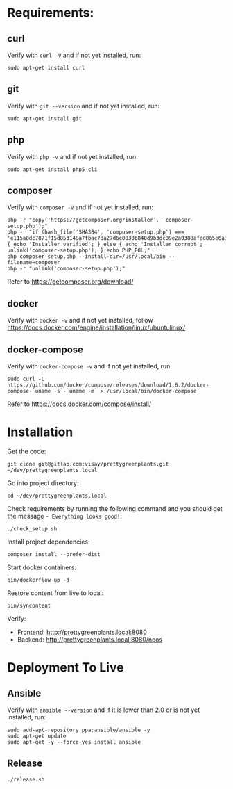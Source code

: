 Requirements:
=============

curl
----

Verify with `curl -V` and if not yet installed, run:

	sudo apt-get install curl

git
---

Verify with `git --version` and if not yet installed, run:

	sudo apt-get install git

php
---

Verify with `php -v` and if not yet installed, run:

	sudo apt-get install php5-cli

composer
--------

Verify with `composer -V` and if not yet installed, run:

	php -r "copy('https://getcomposer.org/installer', 'composer-setup.php');"
	php -r "if (hash_file('SHA384', 'composer-setup.php') === 'e115a8dc7871f15d853148a7fbac7da27d6c0030b848d9b3dc09e2a0388afed865e6a3d6b3c0fad45c48e2b5fc1196ae') { echo 'Installer verified'; } else { echo 'Installer corrupt'; unlink('composer-setup.php'); } echo PHP_EOL;"
	php composer-setup.php --install-dir=/usr/local/bin --filename=composer
	php -r "unlink('composer-setup.php');"

Refer to <https://getcomposer.org/download/>

docker
------

Verify with `docker -v` and if not yet installed, follow <https://docs.docker.com/engine/installation/linux/ubuntulinux/>

docker-compose
--------------

Verify with `docker-compose -v` and if not yet installed, run:

	sudo curl -L https://github.com/docker/compose/releases/download/1.6.2/docker-compose-`uname -s`-`uname -m` > /usr/local/bin/docker-compose

Refer to <https://docs.docker.com/compose/install/>

Installation
============

Get the code:

	git clone git@gitlab.com:visay/prettygreenplants.git ~/dev/prettygreenplants.local

Go into project directory:

	cd ~/dev/prettygreenplants.local

Check requirements by running the following command and you should get the message `- Everything looks good!`:

	./check_setup.sh

Install project dependencies:

	composer install --prefer-dist

Start docker containers:

	bin/dockerflow up -d

Restore content from live to local:

	bin/syncontent

Verify:

- Frontend: <http://prettygreenplants.local:8080>
- Backend: <http://prettygreenplants.local:8080/neos>

Deployment To Live
==================

Ansible
-------

Verify with `ansible --version` and if it is lower than 2.0 or is not yet installed, run:

	sudo add-apt-repository ppa:ansible/ansible -y
	sudo apt-get update
	sudo apt-get -y --force-yes install ansible

Release
-------

	./release.sh
